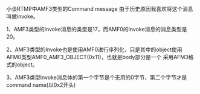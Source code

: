 小谈RTMP中AMF3类型的Command message
由于历史原因我喜欢将这个消息叫做invoke。

 

1、AMF3类型的Invoke消息的类型是17，而AMF0的Invoke消息的消息类型是20。

 2、AMF3类型的Invoke也是使用AMF0进行序列化，只是其中的object使用AFM0类型AMF0_AMF3_OBJECT(0x11)，也就是body部分是一个 采用AFM3格式的object。

3、AMF3类型Invoke消息体的第一个字节是个无用的0字节，第二个字节才是command name(以0x2开头)